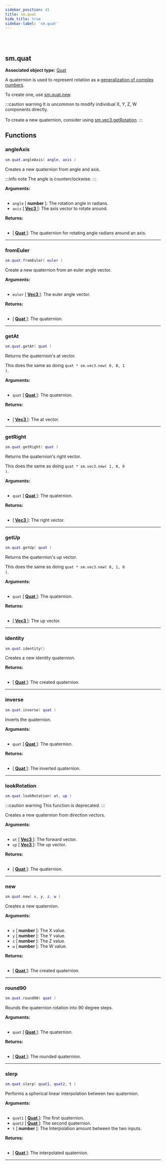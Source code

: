 ```yaml
---
sidebar_position: 41
title: sm.quat
hide_title: true
sidebar-label: 'sm.quat'
---
```


<br></br>

## sm.quat

**Associated object type:** [Quat](/docs/Game-Script-Environment/Userdata/Quat)

A quaternion is used to represent rotation as a [generalization of complex numbers](https://en.wikipedia.org/wiki/Quaternion).

To create one, use [sm.quat.new](#new).

:::caution warning
It is uncommon to modify individual X, Y, Z, W components directly. <br></br>
To create a new quaternion, consider using [sm.vec3.getRotation](/docs/Game-Script-Environment/Static-Functions/sm.vec3#getRotation).
:::

## Functions

### angleAxis

```lua
sm.quat.angleAxis( angle, axis )
```

Creates a new quaternion from angle and axis.

:::info note
The angle is counterclockwise.
:::

<strong>Arguments:</strong> <br></br>

- <code>angle</code> [<strong> number </strong>]: The rotation angle in radians.
- <code>axis</code> [<strong> <a href="/docs/Game-Script-Environment/Userdata/Vec3"> Vec3 </a> </strong>]: The axis vector to rotate around.

<strong>Returns:</strong> <br></br>

- [<strong> <a href="/docs/Game-Script-Environment/Userdata/Quat"> Quat </a> </strong>]: The quaternion for rotating angle radians around an axis.

---

### fromEuler

```lua
sm.quat.fromEuler( euler )
```

Create a new quaternion from an euler angle vector.

<strong>Arguments:</strong> <br></br>

- <code>euler</code> [<strong> <a href="/docs/Game-Script-Environment/Userdata/Vec3"> Vec3 </a> </strong>]: The euler angle vector.

<strong>Returns:</strong> <br></br>

- [<strong> <a href="/docs/Game-Script-Environment/Userdata/Quat"> Quat </a> </strong>]: The quaternion.

---

### getAt

```lua
sm.quat.getAt( quat )
```

Returns the quaternion's at vector.

This does the same as doing <code>quat * sm.vec3.new( 0, 0, 1 )</code>.

<strong>Arguments:</strong> <br></br>

- <code>quat</code> [<strong> <a href="/docs/Game-Script-Environment/Userdata/Quat"> Quat </a> </strong>]: The quaternion.

<strong>Returns:</strong> <br></br>

- [<strong> <a href="/docs/Game-Script-Environment/Userdata/Vec3"> Vec3 </a> </strong>]: The at vector.

---

### getRight

```lua
sm.quat.getRight( quat )
```

Returns the quaternion's right vector.

This does the same as doing <code>quat * sm.vec3.new( 1, 0, 0 )</code>.

<strong>Arguments:</strong> <br></br>

- <code>quat</code> [<strong> <a href="/docs/Game-Script-Environment/Userdata/Quat"> Quat </a> </strong>]: The quaternion.

<strong>Returns:</strong> <br></br>

- [<strong> <a href="/docs/Game-Script-Environment/Userdata/Vec3"> Vec3 </a> </strong>]: The right vector.

---

### getUp

```lua
sm.quat.getUp( quat )
```

Returns the quaternion's up vector.

This does the same as doing <code>quat * sm.vec3.new( 0, 1, 0 )</code>.

<strong>Arguments:</strong> <br></br>

- <code>quat</code> [<strong> <a href="/docs/Game-Script-Environment/Userdata/Quat"> Quat </a> </strong>]: The quaternion.

<strong>Returns:</strong> <br></br>

- [<strong> <a href="/docs/Game-Script-Environment/Userdata/Vec3"> Vec3 </a> </strong>]: The up vector.

---

### identity

```lua
sm.quat.identity()
```

Creates a new identity quaternion.

<strong>Returns:</strong> <br></br>

- [<strong> <a href="/docs/Game-Script-Environment/Userdata/Quat"> Quat </a> </strong>]: The created quaternion.

---

### inverse

```lua
sm.quat.inverse( quat )
```

Inverts the quaternion.

<strong>Arguments:</strong> <br></br>

- <code>quat</code> [<strong> <a href="/docs/Game-Script-Environment/Userdata/Quat"> Quat </a> </strong>]: The quaternion.

<strong>Returns:</strong> <br></br>

- [<strong> <a href="/docs/Game-Script-Environment/Userdata/Quat"> Quat </a> </strong>]: The inverted quaternion.

---

### lookRotation

```lua
sm.quat.lookRotation( at, up )
```

:::caution warning
This function is deprecated.
:::

Creates a new quaternion from direction vectors.

<strong>Arguments:</strong> <br></br>

- <code>at</code> [<strong> <a href="/docs/Game-Script-Environment/Userdata/Vec3"> Vec3 </a> </strong>]: The forward vector.
- <code>up</code> [<strong> <a href="/docs/Game-Script-Environment/Userdata/Vec3"> Vec3 </a> </strong>]: The up vector.

<strong>Returns:</strong> <br></br>

- [<strong> <a href="/docs/Game-Script-Environment/Userdata/Quat"> Quat </a> </strong>]: The quaternion.

---

### new

```lua
sm.quat.new( x, y, z, w )
```

Creates a new quaternion.

<strong>Arguments:</strong> <br></br>

- <code>x</code> [<strong> number </strong>]: The X value.
- <code>y</code> [<strong> number </strong>]: The Y value.
- <code>z</code> [<strong> number </strong>]: The Z value.
- <code>w</code> [<strong> number </strong>]: The W value.

<strong>Returns:</strong> <br></br>

- [<strong> <a href="/docs/Game-Script-Environment/Userdata/Quat"> Quat </a> </strong>]: The created quaternion.

---

### round90

```lua
sm.quat.round90( quat )
```

Rounds the quaternion rotation into 90 degree steps.

<strong>Arguments:</strong> <br></br>

- <code>quat</code> [<strong> <a href="/docs/Game-Script-Environment/Userdata/Quat"> Quat </a> </strong>]: The quaternion.

<strong>Returns:</strong> <br></br>

- [<strong> <a href="/docs/Game-Script-Environment/Userdata/Quat"> Quat </a> </strong>]: The rounded quaternion.

---

### slerp

```lua
sm.quat.slerp( quat1, quat2, t )
```

Performs a spherical linear interpolation between two quaternion.

<strong>Arguments:</strong> <br></br>

- <code>quat1</code> [<strong> <a href="/docs/Game-Script-Environment/Userdata/Quat"> Quat </a> </strong>]: The first quaternion.
- <code>quat2</code> [<strong> <a href="/docs/Game-Script-Environment/Userdata/Quat"> Quat </a> </strong>]: The second quaternion.
- <code>t</code> [<strong> number </strong>]: The Interpolation amount between the two inputs.

<strong>Returns:</strong> <br></br>

- [<strong> <a href="/docs/Game-Script-Environment/Userdata/Quat"> Quat </a> </strong>]: The interpolated quaternion.

---